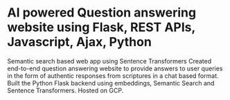 # AI powered Question answering website using Flask, REST APIs, Javascript, Ajax, Python

Semantic search based web app using Sentence Transformers
Created end-to-end question answering website to provide answers to user queries in the form of authentic responses from scriptures in a chat based format. Built the Python Flask backend using embeddings, Semantic Search and Sentence Transformers. Hosted on GCP.
